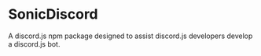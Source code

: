 # SonicDiscord
A discord.js npm package designed to assist discord.js developers develop a discord.js bot.
